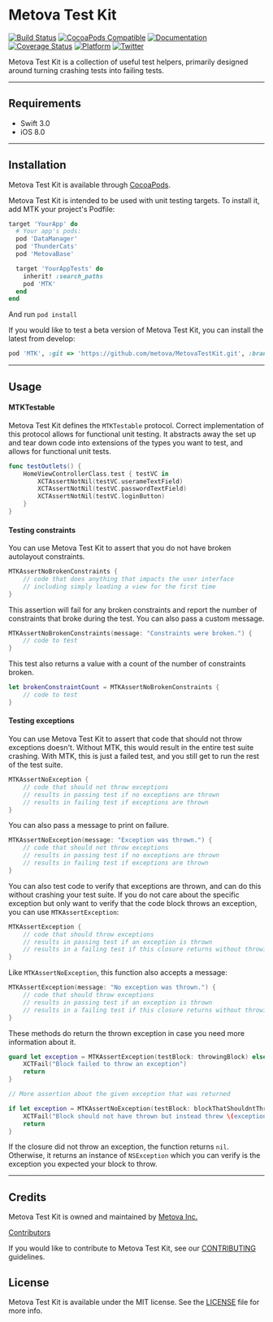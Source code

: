 # Metova Test Kit

[![Build Status](https://travis-ci.org/metova/MetovaTestKit.svg)](https://travis-ci.org/metova/MetovaTestKit)
[![CocoaPods Compatible](https://img.shields.io/cocoapods/v/MTK.svg)](https://img.shields.io/cocoapods/v/MTK.svg)
[![Documentation](https://img.shields.io/cocoapods/metrics/doc-percent/MTK.svg)](http://cocoadocs.org/docsets/MTK/)
[![Coverage Status](https://coveralls.io/repos/github/metova/MetovaTestKit/badge.svg?branch=master)](https://coveralls.io/github/metova/MetovaTestKit?branch=master)
[![Platform](https://img.shields.io/cocoapods/p/MTK.svg?style=flat)](http://cocoadocs.org/docsets/MTK)
[![Twitter](https://img.shields.io/badge/twitter-@Metova-3CAC84.svg)](http://twitter.com/metova)

Metova Test Kit is a collection of useful test helpers, primarily designed around turning crashing tests into failing tests.

-----

## Requirements

- Swift 3.0
- iOS 8.0

-----

## Installation

Metova Test Kit is available through [CocoaPods](http://cocoapods.org).

Metova Test Kit is intended to be used with unit testing targets.  To install it, add MTK your project's Podfile:

```ruby
target 'YourApp' do
  # Your app's pods:
  pod 'DataManager'
  pod 'ThunderCats'
  pod 'MetovaBase'

  target 'YourAppTests' do
    inherit! :search_paths
    pod 'MTK'
  end
end
```

And run `pod install`

If you would like to test a beta version of Metova Test Kit, you can install the latest from develop:

```ruby
pod 'MTK', :git => 'https://github.com/metova/MetovaTestKit.git', :branch => 'develop'
```

-----

## Usage

#### MTKTestable

Metova Test Kit defines the `MTKTestable` protocol.  Correct implementation of this protocol allows for functional unit testing.  It abstracts away the set up and tear down code into extensions of the types you want to test, and allows for functional unit tests.

```swift
func testOutlets() {
    HomeViewControllerClass.test { testVC in
        XCTAssertNotNil(testVC.userameTextField)
        XCTAssertNotNil(testVC.passwordTextField)
        XCTAssertNotNil(testVC.loginButton)
    }
}
```

#### Testing constraints

You can use Metova Test Kit to assert that you do not have broken autolayout constraints.

```swift
MTKAssertNoBrokenConstraints {
    // code that does anything that impacts the user interface
    // including simply loading a view for the first time
}
```

This assertion will fail for any broken constraints and report the number of constraints that broke during the test.  You can also pass a custom message.

```swift
MTKAssertNoBrokenConstraints(message: "Constraints were broken.") {
    // code to test
}
```

This test also returns a value with a count of the number of constraints broken.

```swift
let brokenConstraintCount = MTKAssertNoBrokenConstraints {
    // code to test
}
```

#### Testing exceptions

You can use Metova Test Kit to assert that code that should not throw exceptions doesn't.  Without MTK, this would result in the entire test suite crashing.  With MTK, this is just a failed test, and you still get to run the rest of the test suite.

```swift
MTKAssertNoException {
    // code that should not throw exceptions
    // results in passing test if no exceptions are thrown
    // results in failing test if exceptions are thrown
}
```

You can also pass a message to print on failure.

```swift
MTKAssertNoException(message: "Exception was thrown.") {
    // code that should not throw exceptions
    // results in passing test if no exceptions are thrown
    // results in failing test if exceptions are thrown
}
```

You can also test code to verify that exceptions are thrown, and can do this without crashing your test suite.  If you do not care about the specific exception but only want to verify that the code block throws an exception, you can use `MTKAssertException`:

```swift
MTKAssertException {
    // code that should throw exceptions
    // results in passing test if an exception is thrown
    // results in a failing test if this closure returns without throwing
}
```

Like `MTKAssertNoException`, this function also accepts a message:

```swift
MTKAssertException(message: "No exception was thrown.") {
    // code that should throw exceptions
    // results in passing test if an exception is thrown
    // results in a failing test if this closure returns without throwing
}
```

These methods do return the thrown exception in case you need more information about it.

```swift
guard let exception = MTKAssertException(testBlock: throwingBlock) else {
    XCTFail("Block failed to throw an exception")
    return
}

// More assertion about the given exception that was returned
```

```swift
if let exception = MTKAssertNoException(testBlock: blockThatShouldntThrow) {
    XCTFail("Block should not have thrown but instead threw \(exception)")
    return
}
```

If the closure did not throw an exception, the function returns `nil`.  Otherwise, it returns an instance of `NSException` which you can verify is the exception you expected your block to throw.

-----

## Credits

Metova Test Kit is owned and maintained by [Metova Inc.](https://metova.com)

[Contributors](https://github.com/Metova/MetovaTestKit/graphs/contributors)

If you would like to contribute to Metova Test Kit, see our [CONTRIBUTING](CONTRIBUTING.md) guidelines.

## License

Metova Test Kit is available under the MIT license. See the [LICENSE](LICENSE) file for more info.
